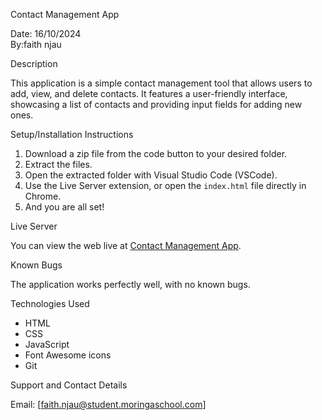 Contact Management App

Date: 16/10/2024  
By:faith njau

 Description

This application is a simple contact management tool that allows users to add, view, and delete contacts. It features a user-friendly interface, showcasing a list of contacts and providing input fields for adding new ones.

Setup/Installation Instructions

1. Download a zip file from the code button to your desired folder.
2. Extract the files.
3. Open the extracted folder with Visual Studio Code (VSCode).
4. Use the Live Server extension, or open the `index.html` file directly in Chrome.
5. And you are all set!

Live Server

You can view the web live at [Contact Management App](https://github.com/fay-ui/contact-app-).

 Known Bugs

The application works perfectly well, with no known bugs.

Technologies Used

- HTML
- CSS
- JavaScript
- Font Awesome icons
- Git

 Support and Contact Details

Email: [faith.njau@student.moringaschool.com]

